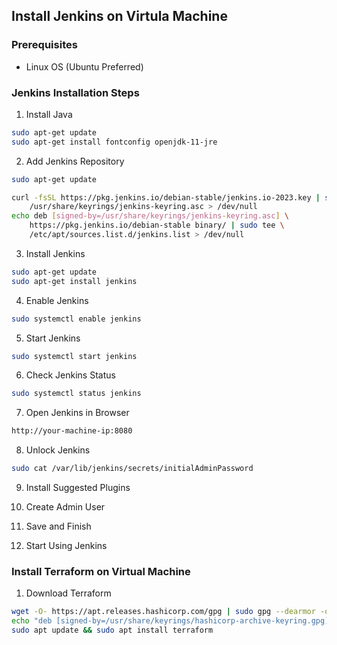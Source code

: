 ## Install Jenkins on Virtula Machine

### Prerequisites

- Linux OS (Ubuntu Preferred)

### Jenkins Installation Steps

1. Install Java

```bash
sudo apt-get update
sudo apt-get install fontconfig openjdk-11-jre
```

2. Add Jenkins Repository

```bash
sudo apt-get update

curl -fsSL https://pkg.jenkins.io/debian-stable/jenkins.io-2023.key | sudo tee \
    /usr/share/keyrings/jenkins-keyring.asc > /dev/null
echo deb [signed-by=/usr/share/keyrings/jenkins-keyring.asc] \
    https://pkg.jenkins.io/debian-stable binary/ | sudo tee \
    /etc/apt/sources.list.d/jenkins.list > /dev/null
```

3. Install Jenkins

```bash
sudo apt-get update
sudo apt-get install jenkins
```

4. Enable Jenkins

```bash
sudo systemctl enable jenkins
```

5. Start Jenkins

```bash
sudo systemctl start jenkins
```

6. Check Jenkins Status

```bash
sudo systemctl status jenkins
```

7. Open Jenkins in Browser

```bash
http://your-machine-ip:8080
```

8. Unlock Jenkins

```bash
sudo cat /var/lib/jenkins/secrets/initialAdminPassword
```

9. Install Suggested Plugins

10. Create Admin User

11. Save and Finish

12. Start Using Jenkins

### Install Terraform on Virtual Machine

1. Download Terraform

```bash
wget -O- https://apt.releases.hashicorp.com/gpg | sudo gpg --dearmor -o /usr/share/keyrings/hashicorp-archive-keyring.gpg
echo "deb [signed-by=/usr/share/keyrings/hashicorp-archive-keyring.gpg] https://apt.releases.hashicorp.com $(lsb_release -cs) main" | sudo tee /etc/apt/sources.list.d/hashicorp.list
sudo apt update && sudo apt install terraform
```